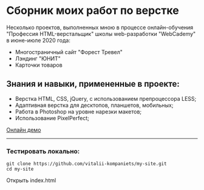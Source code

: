 # Сборник моих работ по верстке
Несколько проектов, выполненных мною в процессе онлайн-обучения "Профессия HTML-верстальщик" школы web-разработки "WebCademy" в июне-июле 2020 года:
- Многостраничный сайт "Форест Тревел"
- Лэндинг "ЮНИТ"
- Карточки товаров

## Знания и навыки, примененные в проекте:
- Верстка HTML, CSS, jQuery, с использованием препроцессора LESS;
- Адаптивная верстка для десктопов, планшетов, мобильных;
- Работа в Photoshop на уровне нарезки макетов;
- Использование PixelPerfect;

[Онлайн демо](https://and-1.000webhostapp.com/)
***
### Тестировать локально:
```
git clone https://github.com/vitalii-kompaniets/my-site.git
cd my-site
```
Открыть index.html
